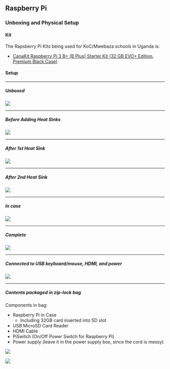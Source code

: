 ## Raspberry Pi
### Unboxing and Physical Setup

#### Kit
The Rapsberry Pi Kits being used for KoC/Mwebaza schools
in Uganda is:
* [CanaKit Raspberry Pi 3 B+ (B Plus) Starter Kit (32 GB EVO+ Edition, Premium Black Case)](https://www.amazon.com/dp/B07BCC8PK7)

#### Setup

----
##### Unboxed

![](images/01-rpi-unbox.jpg)

----
##### Before Adding Heat Sinks

![](images/02-rpi-heatsinks-before.jpg)

----
##### After 1st Heat Sink

![](images/03-rpi-heatsinks-1.jpg)

----
##### After 2nd Heat Sink

![](images/04-rpi-heatsinks-2.jpg)

----
##### In case

![](images/05-rpi-case-2.jpg)

----
##### Complete

![](images/06-rpi-case-3.jpg)

----
##### Connected to USB keyboard/mouse, HDMI, and power

![](images/07-rpi-complete-w-box.jpg)


----
##### Contents packaged in zip-lock bag

Components in bag:
* Raspberry Pi in Case
  * Including 32GB card inserted into SD slot
* USB MicroSD Card Reader
* HDMI Cable
* PiSwitch (On/Off Power Switch for Raspberry Pi)
* Power supply (leave it in the power supply box, since the cord is messy)


![](images/08-contents-of-bag.jpg)

![](images/09-rpi-bag-next-to-box.jpg)



